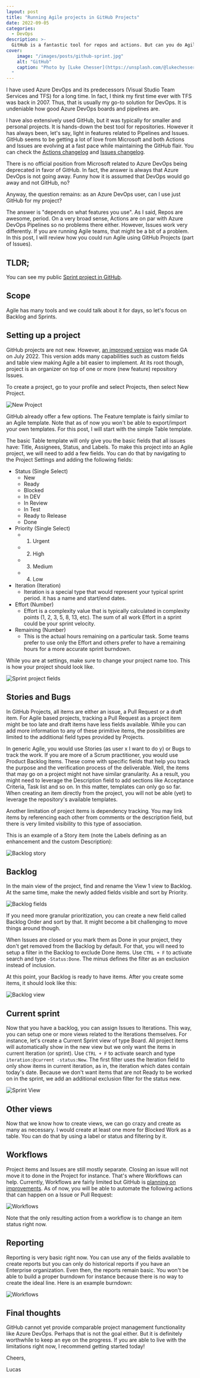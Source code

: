 ```yaml
---
layout: post
title: "Running Agile projects in GitHub Projects"
date: 2022-09-05
categories:
  - DevOps
description: >-
  GitHub is a fantastic tool for repos and actions. But can you do Agile with GitHub Issues? Let's find out.
cover:
    image: "/images/posts/github-sprint.jpg"
    alt: "GitHub"
    caption: "Photo by [Luke Chesser](https://unsplash.com/@lukechesser?utm_source=unsplash&utm_medium=referral&utm_content=creditCopyText) on [Unsplash](https://unsplash.com/s/photos/github?utm_source=unsplash&utm_medium=referral&utm_content=creditCopyText)
  "
---
```


I have used Azure DevOps and its predecessors (Visual Studio Team Services and TFS) for a long time. In fact, I think my first time ever with TFS was back in 2007. Thus, that is usually my go-to solution for DevOps. It is undeniable how good Azure DevOps boards and pipelines are.

I have also extensively used GitHub, but it was typically for smaller and personal projects. It is hands-down the best tool for repositories. However it has always been, let's say, light in features related to Pipelines and Issues. GitHub seems to be getting a lot of love from Microsoft and both Actions and Issues are evolving at a fast pace while maintaining the GitHub flair. You can check the [Actions changelog](https://github.blog/changelog/label/actions/) and [Issues changelog](https://github.blog/changelog/label/issues/).

There is no official position from Microsoft related to Azure DevOps being deprecated in favor of GitHub. In fact, the answer is always that Azure DevOps is not going away. Funny how it is assumed that DevOps would go away and not GitHub, no?

Anyway, the question remains: as an Azure DevOps user, can I use just GitHub for my project?

The answer is "depends on what features you use". As I said, Repos are awesome, period. On a very broad sense, Actions are on par with Azure DevOps Pipelines so no problems there either. However, Issues work very differently. If you are running Agile teams, that might be a bit of a problem. In this post, I will review how you could run Agile using GitHub Projects (part of Issues).

## TLDR;
You can see my public [Sprint project in GitHub](https://github.com/users/jlucaspains/projects/1). 

## Scope
Agile has many tools and we could talk about it for days, so let's focus on Backlog and Sprints.

## Setting up a project
GitHub projects are not new. However, [an improved version](https://github.blog/changelog/2022-07-27-github-issues-projects-now-generally-available/) was made GA on July 2022. This version adds many capabilities such as custom fields and table view making Agile a bit easier to implement. At its root though, project is an organizer on top of one or more (new feature) repository Issues.

To create a project, go to your profile and select Projects, then select New Project. 

![New Project](/images/posts/github-create-project.png)

GitHub already offer a few options. The Feature template is fairly similar to an Agile template. Note that as of now you won't be able to export/import your own templates. For this post, I will start with the simple Table template.

The basic Table template will only give you the basic fields that all issues have: Title, Assignees, Status, and Labels. To make this project into an Agile project, we will need to add a few fields. You can do that by navigating to the Project Settings and adding the following fields:

* Status (Single Select)
  * New
  * Ready
  * Blocked
  * In DEV
  * In Review
  * In Test
  * Ready to Release
  * Done
* Priority (Single Select)
  * 1. Urgent
  * 2. High
  * 3. Medium
  * 4. Low
* Iteration (Iteration)
  * Iteration is a special type that would represent your typical sprint period. it has a name and start/end dates.
* Effort (Number)
  * Effort is a complexity value that is typically calculated in complexity points (1, 2, 3, 5, 8, 13, etc). The sum of all work Effort in a sprint could be your sprint velocity.
* Remaining (Number)
  * This is the actual hours remaining on a particular task. Some teams prefer to use only the Effort and others prefer to have a remaining hours for a more accurate sprint burndown.

While you are at settings, make sure to change your project name too. This is how your project should look like.

![Sprint project fields](/images/posts/github-project-fields.png)

## Stories and Bugs
In GitHub Projects, all items are either an issue, a Pull Request or a draft item. For Agile based projects, tracking a Pull Request as a project item might be too late and draft items have less fields available. While you can add more information to any of these primitive items, the possibilities are limited to the additional field types provided by Projects.

In generic Agile, you would use Stories (as user x I want to do y) or Bugs to track the work. If you are more of a Scrum practitioner, you would use Product Backlog Items. These come with specific fields that help you track the purpose and the verification process of the deliverable. Well, the items that may go on a project might not have similar granularity. As a result, you might need to leverage the Description field to add sections like Acceptance Criteria, Task list and so on. In this matter, templates can only go so far. When creating an item directly from the project, you will not be able (yet) to leverage the repository's available templates.

Another limitation of project items is dependency tracking. You may link items by referencing each other from comments or the description field, but there is very limited visibility to this type of association.

This is an example of a Story item (note the Labels defining as an enhancement and the custom Description):

![Backlog story](/images/posts/github-project-story.png)

## Backlog
In the main view of the project, find and rename the View 1 view to Backlog. At the same time, make the newly added fields visible and sort by Priority.

![Backlog fields](/images/posts/github-project-backlog.png)

If you need more granular prioritization, you can create a new field called Backlog Order and sort by that. It might become a bit challenging to move things around though.

When Issues are closed or you mark them as Done in your project, they don't get removed from the Backlog by default. For that, you will need to setup a filter in the Backlog to exclude Done items. Use ``CTRL + F`` to activate search and type ``-Status:Done``. The minus defines the filter as an exclusion instead of inclusion.

At this point, your Backlog is ready to have items. After you create some items, it should look like this:

![Backlog view](/images/posts/github-project-backlog2.png)

## Current sprint
Now that you have a backlog, you can assign Issues to Iterations. This way, you can setup one or more views related to the Iterations themselves. For instance, let's create a Current Sprint view of type Board. All project items will automatically show in the new view but we only want the items in current Iteration (or sprint). Use ``CTRL + F`` to activate search and type ``iteration:@current -status:New``. The first filter uses the Iteration field to only show items in current iteration, as in, the iteration which dates contain today's date. Because we don't want items that are not Ready to be worked on in the sprint, we add an additional exclusion filter for the status new.

![Sprint View](/images/posts/github-project-sprint.png)

## Other views
Now that we know how to create views, we can go crazy and create as many as necessary. I would create at least one more for Blocked Work as a table. You can do that by using a label or status and filtering by it.

## Workflows
Project items and Issues are still mostly separate. Closing an issue will not move it to done in the Project for instance. That's where Workflows can help. Currently, Workflows are fairly limited but GitHub is [planning on improvements](https://github.blog/2022-07-27-planning-next-to-your-code-github-projects-is-now-generally-available/#whats-next). As of now, you will be able to automate the following actions that can happen on a Issue or Pull Request:

![Workflows](/images/posts/github-project-workflow.png)

Note that the only resulting action from a workflow is to change an item status right now.

## Reporting
Reporting is very basic right now. You can use any of the fields available to create reports but you can only do historical reports if you have an Enterprise organization. Even then, the reports remain basic. You won't be able to build a proper burndown for instance because there is no way to create the ideal line. Here is an example burndown:

![Workflows](/images/posts/github-project-burndown.png)

## Final thoughts
GitHub cannot yet provide comparable project management functionality like Azure DevOps. Perhaps that is not the goal either. But it is definitely worthwhile to keep an eye on the progress. If you are able to live with the limitations right now, I recommend getting started today!

Cheers,

Lucas